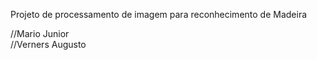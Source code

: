 Projeto de processamento de imagem para reconhecimento de Madeira

//Mario Junior	
//Verners Augusto
